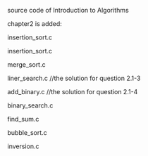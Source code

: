 source code of Introduction to Algorithms

chapter2 is added:

  insertion_sort.c
  
  insertion_sort.c
  
  merge_sort.c

  liner_search.c  //the solution for question 2.1-3
  
  add_binary.c  //the solution for question 2.1-4

  binary_search.c

  find_sum.c

  bubble_sort.c

  inversion.c
